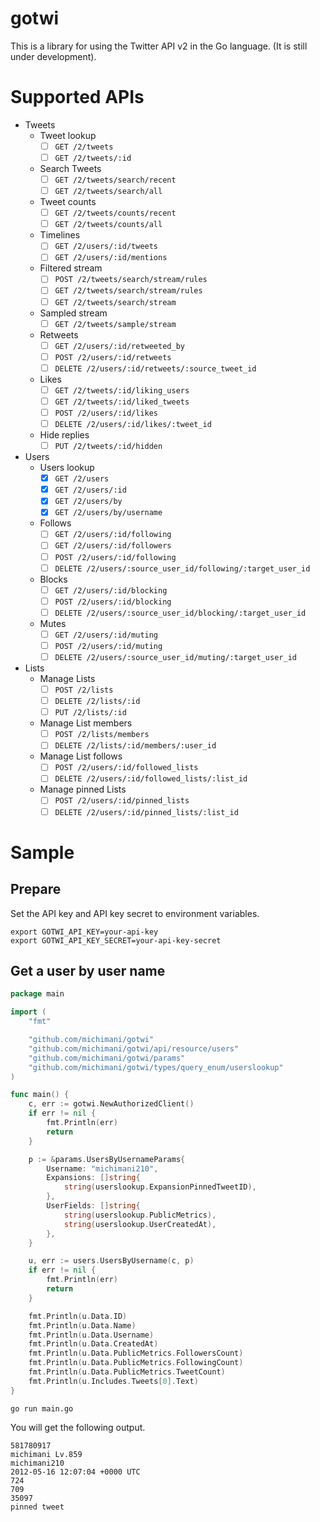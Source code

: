 gotwi
===

This is a library for using the Twitter API v2 in the Go language. (It is still under development).

# Supported APIs

- Tweets
  - Tweet lookup
    - [ ] `GET /2/tweets`
    - [ ] `GET /2/tweets/:id`
  - Search Tweets
    - [ ] `GET /2/tweets/search/recent`
    - [ ] `GET /2/tweets/search/all`
  - Tweet counts
    - [ ] `GET /2/tweets/counts/recent`
    - [ ] `GET /2/tweets/counts/all`
  - Timelines
    - [ ] `GET /2/users/:id/tweets`
    - [ ] `GET /2/users/:id/mentions` 
  - Filtered stream
    - [ ] `POST /2/tweets/search/stream/rules`
    - [ ] `GET /2/tweets/search/stream/rules`
    - [ ] `GET /2/tweets/search/stream`
  - Sampled stream
    - [ ] `GET /2/tweets/sample/stream`
  - Retweets
    - [ ] `GET /2/users/:id/retweeted_by`
    - [ ] `POST /2/users/:id/retweets`
    - [ ] `DELETE /2/users/:id/retweets/:source_tweet_id`
  - Likes
    - [ ] `GET /2/tweets/:id/liking_users`
    - [ ] `GET /2/tweets/:id/liked_tweets`
    - [ ] `POST /2/users/:id/likes`
    - [ ] `DELETE /2/users/:id/likes/:tweet_id`
  - Hide replies
    - [ ] `PUT /2/tweets/:id/hidden`
- Users
  - Users lookup
    - [x] `GET /2/users`
    - [x] `GET /2/users/:id`
    - [x] `GET /2/users/by`
    - [x] `GET /2/users/by/username`
  - Follows
    - [ ] `GET /2/users/:id/following`
    - [ ] `GET /2/users/:id/followers`
    - [ ] `POST /2/users/:id/following`
    - [ ] `DELETE /2/users/:source_user_id/following/:target_user_id`
  - Blocks
    - [ ] `GET /2/users/:id/blocking`
    - [ ] `POST /2/users/:id/blocking`
    - [ ] `DELETE /2/users/:source_user_id/blocking/:target_user_id`
  - Mutes
    - [ ] `GET /2/users/:id/muting`
    - [ ] `POST /2/users/:id/muting`
    - [ ] `DELETE /2/users/:source_user_id/muting/:target_user_id`
- Lists
  - Manage Lists
    - [ ] `POST /2/lists`
    - [ ] `DELETE /2/lists/:id`
    - [ ] `PUT /2/lists/:id`
  - Manage List members
    - [ ] `POST /2/lists/members`
    - [ ] `DELETE /2/lists/:id/members/:user_id`
  - Manage List follows
    - [ ] `POST /2/users/:id/followed_lists`
    - [ ] `DELETE /2/users/:id/followed_lists/:list_id`
  - Manage pinned Lists
    - [ ] `POST /2/users/:id/pinned_lists`
    - [ ] `DELETE /2/users/:id/pinned_lists/:list_id`

# Sample

## Prepare

Set the API key and API key secret to environment variables.

```
export GOTWI_API_KEY=your-api-key
export GOTWI_API_KEY_SECRET=your-api-key-secret
```

## Get a user by user name

```go
package main

import (
	"fmt"

	"github.com/michimani/gotwi"
	"github.com/michimani/gotwi/api/resource/users"
	"github.com/michimani/gotwi/params"
	"github.com/michimani/gotwi/types/query_enum/userslookup"
)

func main() {
	c, err := gotwi.NewAuthorizedClient()
	if err != nil {
		fmt.Println(err)
		return
	}

	p := &params.UsersByUsernameParams{
		Username: "michimani210",
		Expansions: []string{
			string(userslookup.ExpansionPinnedTweetID),
		},
		UserFields: []string{
			string(userslookup.PublicMetrics),
			string(userslookup.UserCreatedAt),
		},
	}

	u, err := users.UsersByUsername(c, p)
	if err != nil {
		fmt.Println(err)
		return
	}

	fmt.Println(u.Data.ID)
	fmt.Println(u.Data.Name)
	fmt.Println(u.Data.Username)
	fmt.Println(u.Data.CreatedAt)
	fmt.Println(u.Data.PublicMetrics.FollowersCount)
	fmt.Println(u.Data.PublicMetrics.FollowingCount)
	fmt.Println(u.Data.PublicMetrics.TweetCount)
	fmt.Println(u.Includes.Tweets[0].Text)
}
```

```
go run main.go
```

You will get the following output.

```
581780917
michimani Lv.859
michimani210
2012-05-16 12:07:04 +0000 UTC
724
709
35097
pinned tweet
```